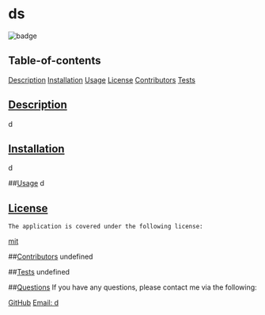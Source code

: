 # ds
  
  ![badge](https://img.shields.io/badge/license-mit-blue)
    

  ## Table-of-contents
  [Description](#desciption)
  [Installation](#installation)
  [Usage](#usage)
  [License](#license)
  [Contributors]()
  [Tests](#tests)

  ## [Description](#table-of-contents)
  d

  ## [Installation](#table-of-contents)
  d
  
  ##[Usage](#table-of-contents)
  d

  ## [License](#table-of-contents)
    The application is covered under the following license:
    
  [mit](https://choosealicense.com/licenses/mit)
    

  ##[Contributors](#table-of-contents)
  undefined

  ##[Tests](#table-of-contents)
  undefined

  ##[Questions](#table-of-contents)
  If you have any questions, please contact me via the following:

  [GitHub](https://github.com/d)
  [Email: d](mailto:d)
